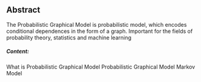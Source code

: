 ## Abstract

The Probabilistic Graphical Model is probabilistic model, which encodes conditional dependences in the form of a graph. Important for the fields of probability theory, statistics and machine learning


##### Content:
What is Probabilistic Graphical Model
Probabilistic Graphical Model
Markov Model


